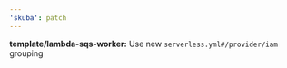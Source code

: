 ```yaml
---
'skuba': patch
---
```


**template/lambda-sqs-worker:** Use new `serverless.yml#/provider/iam` grouping

